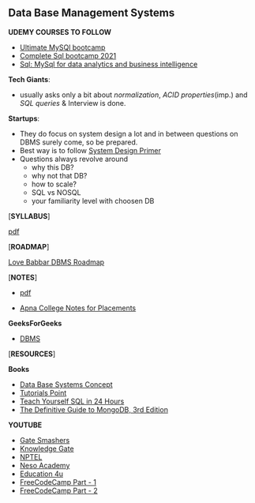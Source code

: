 ## Data Base Management Systems

**UDEMY COURSES TO FOLLOW**

  - [Ultimate MySQl bootcamp](https://www.udemy.com/course/the-ultimate-mysql-bootcamp-go-from-sql-beginner-to-expert/)
  - [Complete Sql bootcamp 2021](https://www.udemy.com/course/the-complete-sql-bootcamp/)
  - [Sql: MySql for data analytics and business intelligence](https://www.udemy.com/course/sql-mysql-for-data-analytics-and-business-intelligence/)

**Tech Giants**:
  * usually asks only a bit about *normalization*, *ACID properties*(imp.) and *SQL queries* & Interview is done.

**Startups**:
  * They do focus on system design a lot and in between questions on DBMS surely come, so be prepared.
  * Best way is to follow [System Design Primer](https://github.com/donnemartin/system-design-primer#database)
  * Questions always revolve around 
       * why this DB?
       * why not that DB?
       * how to scale?
       * SQL vs NOSQL
       * your familiarity level with choosen DB


[**SYLLABUS**]

[pdf]()


[**ROADMAP**]

[Love Babbar DBMS Roadmap](https://whimsical.com/dbms-roadmap-by-love-babbar-FmUi8ffVop33t3MmpVxPCo)



[**NOTES**]

 - [pdf](https://github.com/cybergeekgyan/Internship-Preparation-/blob/main/Core%20CS%20Subjects/DBMS/DBMS_Notes.docx)

 - [Apna College Notes for Placements](https://docs.google.com/document/d/1KV-9I5D6iddJbAoDzPEBVR6izf-j_7PXq3JQSC7KC2Q/edit)

 **GeeksForGeeks**
  
   - [DBMS](https://www.geeksforgeeks.org/dbms/)


  
[**RESOURCES**]

**Books**
   
   - [Data Base Systems Concept](https://github.com/cybergeekgyan/Internship-Preparation-/blob/main/Core%20CS%20Subjects/DBMS/databasesystems7thedition.pdf)
   - [Tutorials Point](https://github.com/cybergeekgyan/Internship-Preparation-/blob/main/Core%20CS%20Subjects/DBMS/dbms_tutorial.pdf)
   - [Teach Yourself SQL in 24 Hours](https://github.com/cybergeekgyan/Internship-Preparation-/blob/main/Core%20CS%20Subjects/DBMS/Teach%20Yourself%20SQL%20In%2024%20hours.pdf)
   - [The Definitive Guide to MongoDB, 3rd Edition](https://github.com/cybergeekgyan/Internship-Preparation-/blob/main/Core%20CS%20Subjects/DBMS/The%20Definitive%20Guide%20to%20MongoDB%2C%203rd%20Edition.pdf)
   

**YOUTUBE**

  - [Gate Smashers](https://www.youtube.com/playlist?list=PLxCzCOWd7aiFAN6I8CuViBuCdJgiOkT2Y)
  - [Knowledge Gate](https://www.youtube.com/playlist?list=PLmXKhU9FNesR1rSES7oLdJaNFgmuj0SYV)
  - [NPTEL](https://onlinecourses.nptel.ac.in/noc21_cs04/preview)
  - [Neso Academy](https://www.youtube.com/playlist?list=PLBlnK6fEyqRi_CUQ-FXxgzKQ1dwr_ZJWZ)
  - [Education 4u](https://www.youtube.com/playlist?list=PLrjkTql3jnm-CLxHftqLgkrZbM8fUt0vn)
  - [FreeCodeCamp Part - 1](https://www.youtube.com/watch?v=4cWkVbC2bNE&t=213s)
  - [FreeCodeCamp Part - 2](https://www.youtube.com/watch?v=lxEdaElkQhQ)


